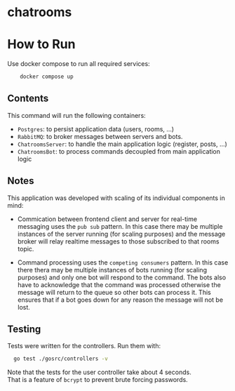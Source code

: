# chatrooms

# How to Run

Use docker compose to run all required services:

```sh
    docker compose up
```

## Contents
This command will run the following containers:

- `Postgres`: to persist application data (users, rooms, ...)
- `RabbitMQ`: to broker messages between servers and bots.
- `ChatroomsServer`: to handle the main application logic (register, posts, ...)
- `ChatroomsBot`: to process commands decoupled from main application logic

## Notes
This application was developed with scaling of its individual components in mind:

- Commication between frontend client and server for real-time messaging uses
  the `pub sub` pattern. In this case there may be multiple instances of the
  server running (for scaling purposes) and the message broker will relay 
  realtime messages to those subscribed to that rooms topic.

- Command processing uses the `competing consumers` pattern. In this case there
  thera may be multiple instances of bots running (for scaling purposes) and
  only one bot will respond to the command. The bots also have to acknowledge
  that the command was processed otherwise the message will return to the queue
  so other bots can process it. This ensures that if a bot goes down for any
  reason the message will not be lost.

## Testing

Tests were written for the controllers. Run them with:

```sh
  go test ./gosrc/controllers -v
```

Note that the tests for the user controller take about 4 seconds.   
That is a feature of `bcrypt` to prevent brute forcing passwords.